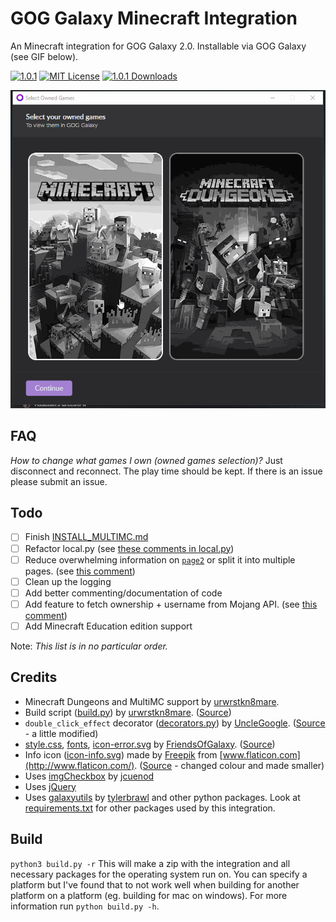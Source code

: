 # GOG Galaxy Minecraft Integration

An Minecraft integration for GOG Galaxy 2.0. Installable via GOG Galaxy (see GIF below).

[![1.0.1](https://img.shields.io/badge/version-1.0.1-blue)](https://GitHub.com/urwrstkn8mare/galaxy-riot-integration/releases/)
[![MIT License](https://img.shields.io/github/license/TouwaStar/Galaxy_Plugin_Minecraft)](https://github.com/urwrstkn8mare/TouwaStar/Galaxy_Plugin_Minecraft/fog_release/LICENSE)
[![1.0.1 Downloads](https://img.shields.io/github/downloads/FriendsOfGalaxy/galaxy-integration-minecraft/1.0.1/total.svg)](https://github.com/FriendsOfGalaxy/galaxy-integration-minecraft/releases)

![example](example.gif)

## FAQ

_How to change what games I own (owned games selection)?_ Just disconnect and reconnect. The play time should be kept. If there is an issue please submit an issue.

## Todo

- [ ] Finish [INSTALL_MULTIMC.md](INSTALL_MULTIMC.md)
- [ ] Refactor local.py (see [these comments in local.py](https://github.com/FriendsOfGalaxy/galaxy-integration-minecraft/pull/8/files#diff-17a1a4cd0d3d33d01fc12d27cd7a4d4c))
- [ ] Reduce overwhelming information on [`page2`](src/page/page2.html) or split it into multiple pages. (see [this comment](https://github.com/TouwaStar/Galaxy_Plugin_Minecraft/pull/10#discussion_r486885489))
- [ ] Clean up the logging
- [ ] Add better commenting/documentation of code
- [ ] Add feature to fetch ownership + username from Mojang API. (see [this comment](https://github.com/FriendsOfGalaxy/galaxy-integration-minecraft/pull/8#discussion_r482571642))
- [ ] Add Minecraft Education edition support

Note: _This list is in no particular order._

## Credits

- Minecraft Dungeons and MultiMC support by [urwrstkn8mare](https://github.com/urwrstkn8mare).
- Build script ([build.py](build.py)) by [urwrstkn8mare](https://github.com/urwrstkn8mare). ([Source](https://gist.github.com/urwrstkn8mare/78d8377562d8719f3bd1f72f9c4e7516))
- `double_click_effect` decorator ([decorators.py](src/decorators.py)) by [UncleGoogle](https://github.com/UncleGoogle). ([Source](https://github.com/UncleGoogle/galaxy-integration-humblebundle/blob/b11918aefac05b904964a8d5330ee1547f11793c/src/utils/decorators.py) - a little modified)
- [style.css](src/page/css/style.css), [fonts](src/page/fonts/), [icon-error.svg](src/page/img/icon-error.svg) by [FriendsOfGalaxy](https://github.com/FriendsOfGalaxy). ([Source](https://github.com/FriendsOfGalaxy/galaxy-integration-steam/commit/ddc594dee637eabda2743370f17efbe4d1dad1bc))
- Info icon ([icon-info.svg](src/page/img/icon-info.svg)) made by [Freepik](https://www.flaticon.com/authors/freepik) from [www.flaticon.com](http://www.flaticon.com/). ([Source](https://www.flaticon.com/free-icon/information-button_1176) - changed colour and made smaller)
- Uses [imgCheckbox](https://jcuenod.github.io/imgCheckbox/) by [jcuenod](https://github.com/jcuenod)
- Uses [jQuery](https://jquery.com/)
- Uses [galaxyutils](https://pypi.org/project/galaxyutils/) by [tylerbrawl](https://github.com/tylerbrawl) and other python packages. Look at [requirements.txt](requirements.txt) for other packages used by this integration.

## Build

`python3 build.py -r` This will make a zip with the integration and all necessary packages for the operating system run on. You can specify a platform but I've found that to not work well when building for another platform on a platform (eg. building for mac on windows). For more information run `python build.py -h`.
